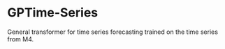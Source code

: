 # GPTime-Series
General transformer for time series forecasting trained on the time series from M4.
